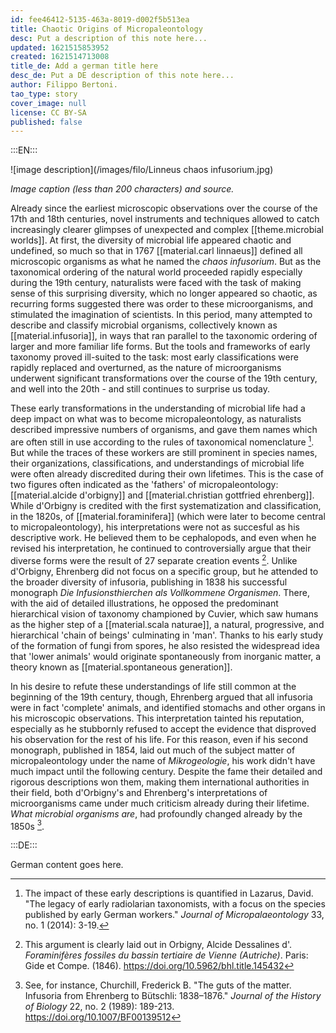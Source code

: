 ```yaml
---
id: fee46412-5135-463a-8019-d002f5b513ea
title: Chaotic Origins of Micropaleontology
desc: Put a description of this note here...
updated: 1621515853952
created: 1621514713008
title_de: Add a german title here
desc_de: Put a DE description of this note here...
author: Filippo Bertoni.
tao_type: story
cover_image: null
license: CC BY-SA
published: false
---
```


:::EN:::

![image description](/images/filo/Linneus chaos infusorium.jpg)

_Image caption (less than 200 characters) and source._

Already since the earliest microscopic observations over the course of the 17th and 18th centuries, novel instruments and techniques allowed to catch increasingly clearer glimpses of unexpected and complex [[theme.microbial worlds]]. At first, the diversity of microbial life appeared chaotic and undefined, so much so that in 1767 [[material.carl linnaeus]] defined all microscopic organisms as what he named the _chaos infusorium_. But as the taxonomical ordering of the natural world proceeded rapidly especially during the 19th century, naturalists were faced with the task of making sense of this surprising diversity, which no longer appeared so chaotic, as recurring forms suggested there was order to these microorganisms, and stimulated the imagination of scientists. In this period, many attempted to describe and classify microbial organisms, collectively known as [[material.infusoria]], in ways that ran parallel to the taxonomic ordering of larger and more familiar life forms. But the tools and frameworks of early taxonomy proved ill-suited to the task: most early classifications were rapidly replaced and overturned, as the nature of microorganisms underwent significant transformations over the course of the 19th century, and well into the 20th - and still continues to surprise us today.

These early transformations in the understanding of microbial life had a deep impact on what was to become micropaleontology, as naturalists described impressive numbers of organisms, and gave them names which are often still in use according to the rules of taxonomical nomenclature [^micropaleontology2]. But while the traces of these workers are still prominent in species names, their organizations, classifications, and understandings of microbial life were often already discredited during their own lifetimes. This is the case of two figures often indicated as the 'fathers' of micropaleontology: [[material.alcide d'orbigny]] and [[material.christian gottfried ehrenberg]]. While d'Orbigny is credited with the first systematization and classification, in the 1820s, of [[material.foraminifera]] (which were later to become central to micropaleontology), his interpretations were not as succesful as his descriptive work. He believed them to be cephalopods, and even when he revised his interpretation, he continued to controversially argue that their diverse forms were the result of 27 separate creation events [^micropaleontology3]. Unlike d'Orbigny, Ehrenberg did not focus on a specific group, but he attended to the broader diversity of infusoria, publishing in 1838 his successful monograph _Die Infusionsthierchen als Vollkommene Organismen_. There, with the aid of detailed illustrations, he opposed the predominant hierarchical vision of taxonomy championed by Cuvier, which saw humans as the higher step of a [[material.scala naturae]], a natural, progressive, and hierarchical 'chain of beings' culminating in 'man'. Thanks to his early study of the formation of fungi from spores, he also resisted the widespread idea that 'lower animals' would originate spontaneously from inorganic matter, a theory known as [[material.spontaneous generation]].

In his desire to refute these understandings of life still common at the beginning of the 19th century, though, Ehrenberg argued that all infusoria were in fact 'complete' animals, and identified stomachs and other organs in his microscopic observations. This interpretation tainted his reputation, especially as he stubbornly refused to accept the evidence that disproved his observation for the rest of his life. For this reason, even if his second monograph, published in 1854, laid out much of the subject matter of micropaleontology under the name of _Mikrogeologie_, his work didn't have much impact until the following century. Despite the fame their detailed and rigorous descriptions won them, making them international authorities in their field, both d'Orbigny's and Ehrenberg's interpretations of microorganisms came under much criticism already during their lifetime. _What microbial organisms are_, had profoundly changed already by the 1850s [^micropaleontology4]. 

[^micropaleontology2]: The impact of these early descriptions is quantified in Lazarus, David. "The legacy of early radiolarian taxonomists, with a focus on the species published by early German workers." _Journal of Micropalaeontology_ 33, no. 1 (2014): 3-19.
[^micropaleontology3]: This argument is clearly laid out in Orbigny, Alcide Dessalines d'. _Foraminifères fossiles du bassin tertiaire de Vienne (Autriche)_. Paris: Gide et Compe. (1846). https://doi.org/10.5962/bhl.title.145432
[^micropaleontology4]: See, for instance, Churchill, Frederick B. "The guts of the matter. Infusoria from Ehrenberg to Bütschli: 1838–1876." _Journal of the History of Biology_ 22, no. 2 (1989): 189-213. https://doi.org/10.1007/BF00139512


<!-- And this allows us to leave notes to the others that are not visible in the preview. -->

:::DE:::

German content goes here.
